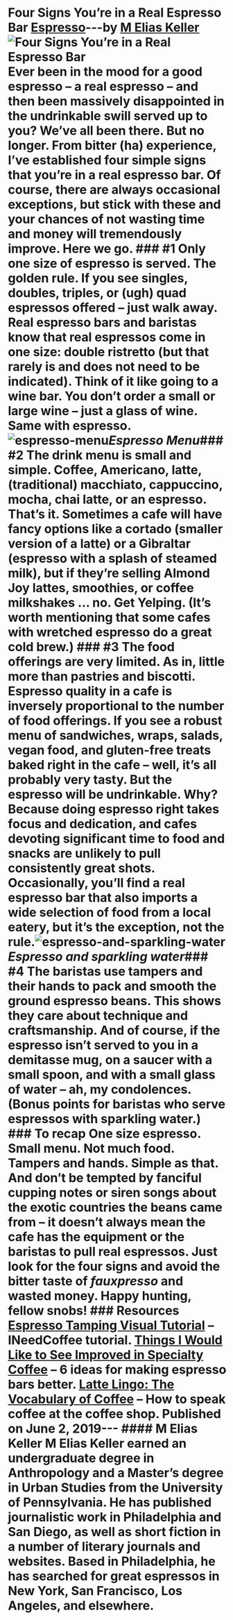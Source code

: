 # Four Signs You’re in a Real Espresso Bar [Espresso](https://ineedcoffee.com/section/espresso/)---by [M Elias Keller](https://ineedcoffee.com/by/m-elias-keller/)![Four Signs You’re in a Real Espresso Bar](https://ineedcoffee.com/images/posts/four-signs-youre-in-a-real-espresso-bar/4-signs-espresso-bar.jpg) Ever been in the mood for a good espresso – a real espresso – and then been massively disappointed in the undrinkable swill served up to you? We’ve all been there. But no longer. From bitter (ha) experience, I’ve established four simple signs that you’re in a real espresso bar. Of course, there are always occasional exceptions, but stick with these and your chances of not wasting time and money will tremendously improve. Here we go. ### #1 Only one size of espresso is served. The golden rule. If you see singles, doubles, triples, or (ugh) quad espressos offered – just walk away. Real espresso bars and baristas know that real espressos come in one size: double ristretto (but that rarely is and does not need to be indicated). Think of it like going to a wine bar. You don’t order a small or large wine – just a glass of wine. Same with espresso.![espresso-menu](https://ineedcoffee.com/assets/espresso-menu1.GKg8u-KK_2vPYzE.webp)_Espresso Menu_### #2 The drink menu is small and simple. Coffee, Americano, latte, (traditional) macchiato, cappuccino, mocha, chai latte, or an espresso. That’s it. Sometimes a cafe will have fancy options like a cortado (smaller version of a latte) or a Gibraltar (espresso with a splash of steamed milk), but if they’re selling Almond Joy lattes, smoothies, or coffee milkshakes … no. Get Yelping. (It’s worth mentioning that some cafes with wretched espresso do a great cold brew.) ### #3 The food offerings are very limited. As in, little more than pastries and biscotti. Espresso quality in a cafe is inversely proportional to the number of food offerings. If you see a robust menu of sandwiches, wraps, salads, vegan food, and gluten-free treats baked right in the cafe – well, it’s all probably very tasty. But the espresso will be undrinkable. Why? Because doing espresso right takes focus and dedication, and cafes devoting significant time to food and snacks are unlikely to pull consistently great shots. Occasionally, you’ll find a real espresso bar that also imports a wide selection of food from a local eatery, but it’s the exception, not the rule.![espresso-and-sparkling-water](https://ineedcoffee.com/assets/espresso-and-sparkling-water.W2v3mqhO_Zrblx8.webp)_Espresso and sparkling water_### #4 The baristas use tampers and their hands to pack and smooth the ground espresso beans. This shows they care about technique and craftsmanship. And of course, if the espresso isn’t served to you in a demitasse mug, on a saucer with a small spoon, and with a small glass of water – ah, my condolences. (Bonus points for baristas who serve espressos with sparkling water.) ### To recap One size espresso. Small menu. Not much food. Tampers and hands. Simple as that. And don’t be tempted by fanciful cupping notes or siren songs about the exotic countries the beans came from – it doesn’t always mean the cafe has the equipment or the baristas to pull real espressos. Just look for the four signs and avoid the bitter taste of _fauxpresso_ and wasted money. Happy hunting, fellow snobs! ### Resources [Espresso Tamping Visual Tutorial](https://ineedcoffee.com/espresso-tamping/) – INeedCoffee tutorial. [Things I Would Like to See Improved in Specialty Coffee](https://ineedcoffee.com/improving-specialty-coffee/) – 6 ideas for making espresso bars better. [Latte Lingo: The Vocabulary of Coffee](https://ineedcoffee.com/latte-lingo/) – How to speak coffee at the coffee shop. Published on June 2, 2019--- #### M Elias Keller M Elias Keller earned an undergraduate degree in Anthropology and a Master’s degree in Urban Studies from the University of Pennsylvania. He has published journalistic work in Philadelphia and San Diego, as well as short fiction in a number of literary journals and websites. Based in Philadelphia, he has searched for great espressos in New York, San Francisco, Los Angeles, and elsewhere.